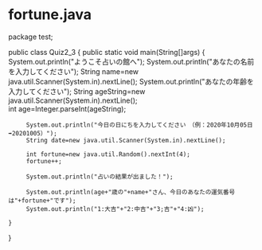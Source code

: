 # fortune.java
package test;

public class Quiz2_3 {
	public static void main(String[]args) {
		System.out.println("ようこそ占いの館へ");
		System.out.println("あなたの名前を入力してください");
		 String name=new java.util.Scanner(System.in).nextLine();
		 System.out.println("あなたの年齢を入力してください");
		 String ageString=new java.util.Scanner(System.in).nextLine();		 
		 int age=Integer.parseInt(ageString);
		 
		 System.out.println("今日の日にちを入力してください　（例：2020年10月05日➡20201005）");
		 String date=new java.util.Scanner(System.in).nextLine();
		 
		 int fortune=new java.util.Random().nextInt(4);
		 fortune++;
		 
		 System.out.println("占いの結果が出ました！");
		 
		 System.out.println(age+"歳の"+name+"さん、今日のあなたの運気番号は"+fortune+"です");
		 System.out.println("1:大吉"+"2:中吉"+"3;吉"+"4:凶");
		 
	}
	

}
